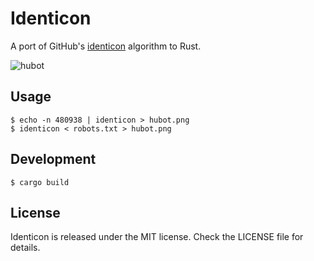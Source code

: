 # Identicon

A port of GitHub's [identicon](https://en.wikipedia.org/wiki/Identicon) algorithm to Rust.

![hubot](https://cloud.githubusercontent.com/assets/122102/5274078/62b57c18-7a4d-11e4-90fa-46edd2ff7084.png)

## Usage

```
$ echo -n 480938 | identicon > hubot.png
$ identicon < robots.txt > hubot.png
```

## Development

```
$ cargo build
```

## License

Identicon is released under the MIT license. Check the LICENSE file for details.
